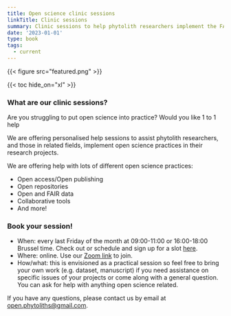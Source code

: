 ```yaml
---
title: Open science clinic sessions
linkTitle: Clinic sessions
summary: Clinic sessions to help phytolith researchers implement the FAIR data principles in phytolith research.
date: '2023-01-01'
type: book
tags:
  - current
---
```


{{< figure src="featured.png" >}}

{{< toc hide_on="xl" >}}

### What are our clinic sessions?
Are you struggling to put open science into practice? Would you like 1 to 1 help

We are offering personalised help sessions to assist phytolith researchers, and those in related fields, implement open science practices in their research projects.

We are offering help with lots of different open science practices:
- Open access/Open publishing
- Open repositories
- Open and FAIR data
- Collaborative tools
- And more!

### Book your session!
- When: every last Friday of the month at 09:00-11:00 or 16:00-18:00 Brussel time. Check out or schedule and sign up for a slot [here](https://docs.google.com/spreadsheets/d/1K3yjSGWpK5WoPIiCAUW9sLW_jIKjFvME7aHfMqNPB20/edit?gid=0#gid=0).
- Where: online. Use our [Zoom link](https://turing-uk.zoom.us/j/92041814986?pwd=1ScbbKcq54lFun5iwaFYn31K8nvzeY.1) to join.
- How/what: this is envisioned as a practical session so feel free to bring your own work (e.g. dataset, manuscript) if you need assistance on specific issues of your projects or come along with a general question. You can ask for help with anything open science related.

If you have any questions, please contact us by email at open.phytoliths@gmail.com.
